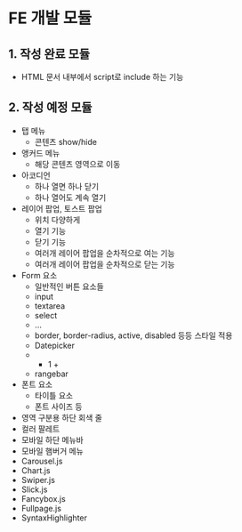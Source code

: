 # FE 개발 모듈

## 1. 작성 완료 모듈
+ HTML 문서 내부에서 script로 include 하는 기능


## 2. 작성 예정 모듈
+ 탭 메뉴
  - 콘텐츠 show/hide
+ 앵커드 메뉴
  - 해당 콘텐츠 영역으로 이동
+ 아코디언
  - 하나 열면 하나 닫기
  - 하나 열어도 계속 열기
+ 레이어 팝업, 토스트 팝업
  - 위치 다양하게
  - 열기 기능
  - 닫기 기능
  - 여러개 레이어 팝업을 순차적으로 여는 기능
  - 여러개 레이어 팝업을 순차적으로 닫는 기능
+ Form 요소
  - 일반적인 버튼 요소들
  - input
  - textarea
  - select
  - ...
  - border, border-radius, active, disabled 등등 스타일 적용
  - Datepicker
  - - 1 +
  - rangebar
+ 폰트 요소
  - 타이틀 요소
  - 폰트 사이즈 등
+ 영역 구분용 하단 회색 줄
+ 컬러 팔레트
+ 모바일 하단 메뉴바
+ 모바일 햄버거 메뉴
+ Carousel.js
+ Chart.js
+ Swiper.js
+ Slick.js
+ Fancybox.js
+ Fullpage.js
+ SyntaxHighlighter
